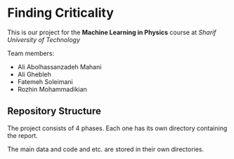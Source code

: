 # Finding Criticality

This is our project for the **Machine Learning in Physics** course at _Sharif University of Technology_

Team members:
- Ali Abolhassanzadeh Mahani
- Ali Ghebleh
- Fatemeh Soleimani
- Rozhin Mohammadikian


## Repository Structure
The project consists of 4 phases. Each one has its own directory containing the report.

The main data and code and etc. are stored in their own directories.

